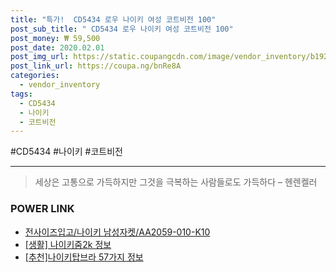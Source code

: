 ```yaml
--- 
title: "특가!  CD5434 로우 나이키 여성 코트비전 100" 
post_sub_title: " CD5434 로우 나이키 여성 코트비전 100" 
post_money: ₩ 59,500 
post_date: 2020.02.01 
post_img_url: https://static.coupangcdn.com/image/vendor_inventory/b192/dc43c2abe6d0616132bf82c767cbf44fa5190142a45a2007a902dd705b33.png 
post_link_url: https://coupa.ng/bnRe8A 
categories: 
  - vendor_inventory 
tags: 
  - CD5434 
  - 나이키 
  - 코트비전 
--- 
```

  #CD5434 #나이키 #코트비전 
<hr> 

> 세상은 고통으로 가득하지만 그것을 극복하는 사람들로도 가득하다 – 헨렌켈러 


### POWER LINK

* <a href="https://blog.naver.com/santokki14/221787663753" target="_blank">전사이즈입고/나이키 남성자켓/AA2059-010-K10</a>
* <a href="https://blog.naver.com/santokki14/221767568096" target="_blank"> [생활] 나이키줌2k 정보 </a>
* <a href="https://blog.naver.com/fasyy4321/221784858959" target="_blank">[추천]나이키탑브라 57가지 정보</a>
